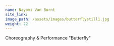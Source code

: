 ```yaml
---
name: Nayomi Van Burnt
site_link:
image_path: /assets/images/butterflystill1.jpg
weight: 22
---
```



Choreography & Performance "Butterfly"